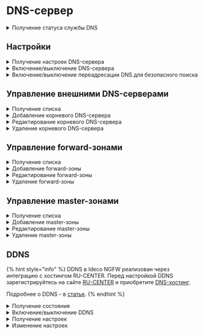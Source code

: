# DNS-сервер

<details>
<summary>Получение статуса службы DNS</summary>

```
GET /dns/status
```

**Ответ на успешный запрос:**

```
[
  {
    "name": "string",
    "status": "active" | "activating" | "deactivating" | "failed" | "inactive" | "reloading",
    "msg": ["string"]
  },
  ...
]
```

* `name` - название службы;
* `status` - состояние службы;
* `msg` - список ошибок. Может быть пустым.

</details>

## Настройки

<details>
<summary>Получение настроек DNS-сервера</summary>

```
GET /dns/settings
```

**Ответ на успешный запрос:**

```
{
	"intercept_enabled": boolean (перехватывать DNS запросы на серверы в интернет)
}
```

</details>

<details>
<summary>Включение/выключение DNS-сервера</summary>

```
PUT /dns/settings
```

**Json-тело запроса:**

```
{
    "intercept_enabled": boolean
}
```

Ответ: 200 ОК

</details>

<details>
<summary>Включение/выключение переадресации DNS для безопасного поиска</summary>

### Получение настроек:

```
GET /dns/safesearch
```

Ответ на успешный запрос:

```
{
	"enabled": boolean (переадресовывать DNS-запросы на безопасные домены поиска Google, Yandex, YouTube, Bing, DuckDuckGo, Qwant и Pixabay)
}
```

### Изменение настроек:

```
PUT /dns/safesearch
```

**Json-тело запроса:**

```
{
    "enabled": boolean
}
```

Ответ: 200 ОК

</details>

## Управление внешними DNS-серверами

<details>
<summary>Получение списка</summary>

```
GET /dns/zones/root
```

**Ответ на успешный запрос:**

```
[
    {
    "id": "string",
    "enabled": boolean,
    "type": "ip" | "interface",
    "object": "string",
    "comment": "string"
},
...
]
```

* `id` - идентификатор объекта;
* `enabled` - элемент включен/выключен;
* `type` - принимает два значения:
  * `"ip"` - IP-адрес DNS-сервера, заданного вручную;
  * `"interface"` - ID алиаса подключения к провайдеру (DNS-серверы, выданные подключению). Тип алиаса - `isp`;
* `object` - сам объект - IP адрес, если тип `"ip"`, или ID алиаса подключения к провайдеру, если тип `"interface"`;
* `comment` - комментарий, может быть пустым, максимум 256 символов.

</details>

<details>
<summary>Добавление корневого DNS-сервера</summary>

```
POST /dns/zones/root
```

**Json-тело запроса:** 

```
{
    "enabled": boolean,
    "type": "ip" | "interface",
    "object": "string",
    "comment": "string"
}
```

**Ответ на успешный запрос:**

```
{
    "id": "string"
}
```

</details>

<details>
<summary>Редактирование корневого DNS-сервера</summary>

```
PATCH /dns/zones/root/<id записи>
```

**Json-тело запроса (все или некоторые поля):** 

```
{
    "enabled": boolean,
    "type": "ip" | "interface",
    "object": "string",
    "comment": "string"
}
```

Ответ: 200 ОК

</details>

<details>
<summary>Удаление корневого DNS-сервера</summary>

```
DELETE /dns/zones/root/<id записи>
```

Ответ: 200 ОК

</details>

## Управление forward-зонами

<details>
<summary>Получение списка</summary>

```
GET /dns/zones/forward
```

**Ответ на успешный запрос:**

```
[
    {
    "id": "string",
    "name": "string",
    "enabled": boolean,
    "servers": ["string"],
    "comment": "string",
},
    ...
]
```

* `id` - идентификатор объекта;
* `name` - название зоны;
* `enabled` - зона включена/выключена;
* `servers` - список IP-адресов DNS-серверов, заданных вручную;
* `comment` - комментарий, может быть пустым, максимум 256 символов.

</details>

<details>
<summary>Добавление forward-зоны</summary>

```
POST /dns/zones/forward
```

**Json-тело запроса:**

```
{
    "name": "string",
    "enabled": boolean,
    "servers": ["string"],
    "comment": "string"
}
```

**Ответ на успешный запрос:**

```
{
    "id": "string"
}
```

</details>

<details>
<summary>Редактирование forward-зоны</summary>

```
PATCH /dns/zones/forward/<id forward-зоны>
```

**Json-тело запроса (все или некоторые поля):** 

```
{
    "name": "string",
    "enabled": boolean,
    "servers": ["string"],
    "comment": "string"
}
```

Ответ: 200 ОК

</details>

<details>
<summary>Удаление forward-зоны</summary>

```
DELETE /dns/zones/forward/<id forward-зоны>
```

Ответ: 200 ОК

</details>

## Управление master-зонами

<details>
<summary>Получение списка</summary>

```
GET /dns/zones/master
```

**Ответ на успешный запрос:**

```
[
    {
    "id": "string",
    "name": "string",
    "enabled": boolean,
    "config": "string",
    "comment": "string",
},
    ...
]
```

* `id` - идентификатор объекта;
* `name` - уникальное название зоны, имеет вид домена example.com;
* `enabled` - зона включена/выключена;
* `config` - текст с параметрами зоны, не может быть пустым. Максимум 10000 символов;
* `comment` - комментарий, может быть пустым, максимум 256 символов.

Подробнее о формате записей для настройки master-зоны - в статье [Master-зоны](/settings/services/dns/master-zon.md).

</details>

<details>
<summary>Добавление master-зоны</summary>

```
POST /dns/zones/master
```

**Json-тело запроса:** 

```
{
    "name": "string",
    "enabled": boolean,
    "config": "string",
    "comment": "string",
}
```

**Ответ на успешный запрос:**

```
{
    "id": "string"
}
```

</details>

<details>
<summary>Редактирование master-зоны</summary>

```
PATCH /dns/zones/master/<id master-зоны>
```

**Json-тело запроса (все или некоторые поля):** 

```
{
    "name": "string",
    "enabled": boolean,
    "config": "string",
    "comment": "string",
}
```

Ответ: 200 ОК

</details>

<details>
<summary>Удаление master-зоны</summary>

```
DELETE /dns/zones/master/<id master-зоны>
```

Ответ: 200 ОК

</details>

## DDNS

{% hint style="info" %}
DDNS в Ideco NGFW реализован через интеграцию с хостингом RU-CENTER. Перед настройкой DDNS зарегистрируйтесь на сайте [RU-CENTER](https://www.nic.ru/) и приобретите [DNS-хостинг](https://www.nic.ru/catalog/for-domain-use/dns-hosting/).

Подробнее о DDNS - в [статье](/settings/services/dns/ddns.md).
{% endhint %}

<details>
<summary>Получение состояния</summary>

```
GET /dns/ddns/state
```

**Ответ на успешный запрос:**

```
{
    "enabled": false
}
```

</details>

<details>
<summary>Включение/выключение DDNS</summary>

```
PUT /dns/ddns/state
```

**Json-тело запроса:**

```
{
    "enabled": false
}
```

Ответ: 200 ОК

</details>

<details>
<summary>Получение настроек</summary>

```
GET /dns/ddns
```

**Ответ на успешный запрос:**

```
{
    "domain": "string",
    "service_login": "string",
    "service_password": "string"
}
```

* `"domain"` - Домен, который администратор хочет видеть в адресной строке. Формат: `domain.com` (без `https://` и `www`);
* `"service_login"` - логин для доступа к API сервиса DDNS;
* `"service_password"` - пароль для доступа к API сервиса DDNS, длина - до 42 символов.

</details>

<details>
<summary>Изменение настроек</summary>

```
PUT /dns/ddns
```

**Json-тело запроса:**

```
{
    "domain": "string",
    "service_login": "string",
    "service_password": "string"
}
```

Ответ: 200 ОК

</details>
